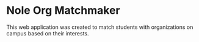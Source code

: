 # Nole Org Matchmaker

This web application was created to match students with organizations on campus based on their interests. 
